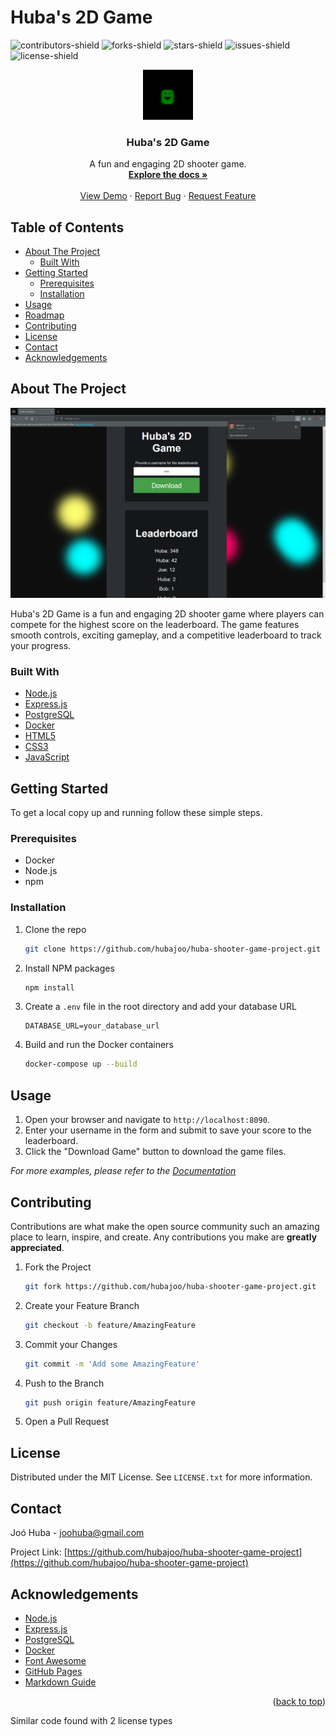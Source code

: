 # Huba's 2D Game

![contributors-shield]
![forks-shield]
![stars-shield]
![issues-shield]
![license-shield]

<p align="center">
  <a href="https://github.com/hubajoo/huba-shooter-game-project">
    <img src="images/Icon.png" alt="Logo" width="80" height="80">
  </a>
  <h3 align="center">Huba's 2D Game</h3>
  <p align="center">
    A fun and engaging 2D shooter game.
    <br />
    <a href="https://github.com/hubajoo/huba-shooter-game-project"><strong>Explore the docs »</strong></a>
    <br />
    <br />
    <a href="https://github.com/hubajoo/huba-shooter-game-project">View Demo</a>
    ·
    <a href="https://github.com/hubajoo/huba-shooter-game-project/issues">Report Bug</a>
    ·
    <a href="https://github.com/hubajoo/huba-shooter-game-project/issues">Request Feature</a>
  </p>
</p>

## Table of Contents

- [About The Project](#about-the-project)
  - [Built With](#built-with)
- [Getting Started](#getting-started)
  - [Prerequisites](#prerequisites)
  - [Installation](#installation)
- [Usage](#usage)
- [Roadmap](#roadmap)
- [Contributing](#contributing)
- [License](#license)
- [Contact](#contact)
- [Acknowledgements](#acknowledgements)

## About The Project

[![Product Name Screen Shot][product-screenshot]](https://example.com)

Huba's 2D Game is a fun and engaging 2D shooter game where players can compete for the highest score on the leaderboard. The game features smooth controls, exciting gameplay, and a competitive leaderboard to track your progress.

### Built With

- [Node.js](https://nodejs.org/)
- [Express.js](https://expressjs.com/)
- [PostgreSQL](https://www.postgresql.org/)
- [Docker](https://www.docker.com/)
- [HTML5](https://developer.mozilla.org/en-US/docs/Web/Guide/HTML/HTML5)
- [CSS3](https://developer.mozilla.org/en-US/docs/Web/CSS)
- [JavaScript](https://developer.mozilla.org/en-US/docs/Web/JavaScript)

## Getting Started

To get a local copy up and running follow these simple steps.

### Prerequisites

- Docker
- Node.js
- npm

### Installation
1. Clone the repo
   ```sh
   git clone https://github.com/hubajoo/huba-shooter-game-project.git
   ```
2. Install NPM packages
   ```sh
   npm install
   ```
3. Create a `.env` file in the root directory and add your database URL
   ```env
   DATABASE_URL=your_database_url
   ```
4. Build and run the Docker containers
   ```sh
   docker-compose up --build
   ```

## Usage

1. Open your browser and navigate to `http://localhost:8090`.
2. Enter your username in the form and submit to save your score to the leaderboard.
3. Click the "Download Game" button to download the game files.

_For more examples, please refer to the [Documentation](https://github.com/hubajoo/huba-shooter-game-project)_


## Contributing

Contributions are what make the open source community such an amazing place to learn, inspire, and create. Any contributions you make are **greatly appreciated**.

1. Fork the Project
   ```sh
   git fork https://github.com/hubajoo/huba-shooter-game-project.git
   ```
2. Create your Feature Branch
   ```sh
   git checkout -b feature/AmazingFeature
   ```
3. Commit your Changes
   ```sh
   git commit -m 'Add some AmazingFeature'
   ```
4. Push to the Branch
   ```sh
   git push origin feature/AmazingFeature
   ```
5. Open a Pull Request

## License

Distributed under the MIT License. See `LICENSE.txt` for more information.

## Contact

Joó Huba - joohuba@gmail.com

Project Link: [https://github.com/hubajoo/huba-shooter-game-project](https://github.com/hubajoo/huba-shooter-game-project)

## Acknowledgements

- [Node.js](https://nodejs.org/)
- [Express.js](https://expressjs.com/)
- [PostgreSQL](https://www.postgresql.org/)
- [Docker](https://www.docker.com/)
- [Font Awesome](https://fontawesome.com/)
- [GitHub Pages](https://pages.github.com/)
- [Markdown Guide](https://www.markdownguide.org/)

<p align="right">(<a href="#readme-top">back to top</a>)</p>

[contributors-shield]: https://img.shields.io/github/contributors/hubajoo/huba-shooter-game-project.svg?style=for-the-badge
[contributors-url]: https://github.com/hubajoo/huba-shooter-game-project/graphs/contributors
[forks-shield]: https://img.shields.io/github/forks/hubajoo/huba-shooter-game-project.svg?style=for-the-badge
[forks-url]: https://github.com/hubajoo/huba-shooter-game-project/network/members
[stars-shield]: https://img.shields.io/github/stars/hubajoo/huba-shooter-game-project.svg?style=for-the-badge
[stars-url]: https://github.com/hubajoo/huba-shooter-game-project/stargazers
[issues-shield]: https://img.shields.io/github/issues/hubajoo/huba-shooter-game-project.svg?style=for-the-badge
[issues-url]: https://github.com/hubajoo/huba-shooter-game-project/issues
[license-shield]: https://img.shields.io/github/license/hubajoo/huba-shooter-game-project.svg?style=for-the-badge
[license-url]: https://github.com/hubajoo/huba-shooter-game-project/blob/master/LICENSE.txt
[linkedin-shield]: https://img.shields.io/badge/-LinkedIn-black.svg?style=for-the-badge&logo=linkedin&colorB=555
[linkedin-url]: https://linkedin.com/in/huba-joó
[product-screenshot]: images/screenshot.png

Similar code found with 2 license types